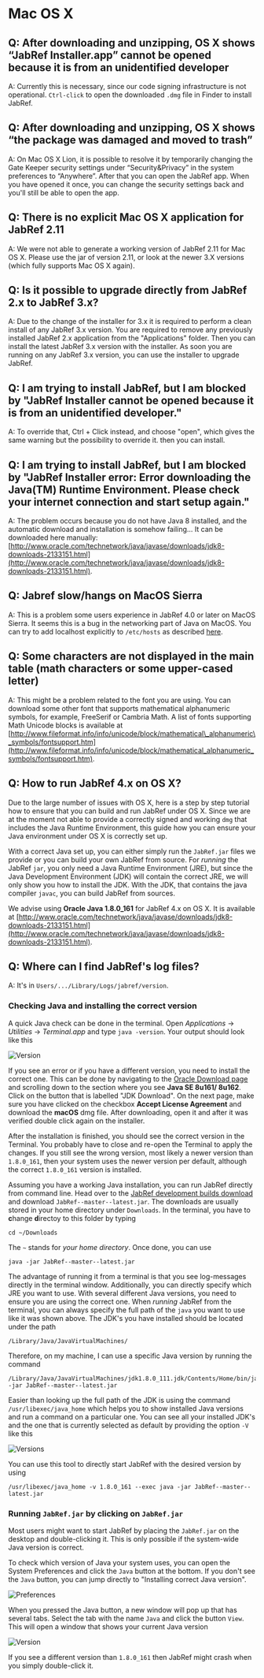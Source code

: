 # Mac OS X

## Q: After downloading and unzipping, OS X shows “JabRef Installer.app” cannot be opened because it is from an unidentified developer

A: Currently this is necessary, since our code signing infrastructure is not operational. `Ctrl-click` to open the downloaded `.dmg` file in Finder to install JabRef.

## Q: After downloading and unzipping, OS X shows “the package was damaged and moved to trash”

A: On Mac OS X Lion, it is possible to resolve it by temporarily changing the Gate Keeper security settings under “Security&Privacy” in the system preferences to “Anywhere”. After that you can open the JabRef app. When you have opened it once, you can change the security settings back and you'll still be able to open the app.

## Q: There is no explicit Mac OS X application for JabRef 2.11

A: We were not able to generate a working version of JabRef 2.11 for Mac OS X. Please use the jar of version 2.11, or look at the newer 3.X versions \(which fully supports Mac OS X again\).

## Q: Is it possible to upgrade directly from JabRef 2.x to JabRef 3.x?

A: Due to the change of the installer for 3.x it is required to perform a clean install of any JabRef 3.x version. You are required to remove any previously installed JabRef 2.x application from the "Applications" folder. Then you can install the latest JabRef 3.x version with the installer. As soon you are running on any JabRef 3.x version, you can use the installer to upgrade JabRef.

## Q: I am trying to install JabRef, but I am blocked by "JabRef Installer cannot be opened because it is from an unidentified developer."

A: To override that, Ctrl + Click instead, and choose "open", which gives the same warning but the possibility to override it. then you can install.

## Q: I am trying to install JabRef, but I am blocked by  "JabRef Installer error: Error downloading the Java\(TM\) Runtime Environment. Please check your internet connection and start setup again."

A: The problem occurs because you do not have Java 8 installed, and the automatic download and installation is somehow failing... It can be downloaded here manually: [http://www.oracle.com/technetwork/java/javase/downloads/jdk8-downloads-2133151.html](http://www.oracle.com/technetwork/java/javase/downloads/jdk8-downloads-2133151.html).

## Q: Jabref slow/hangs on MacOS Sierra

A: This is a problem some users experience in JabRef 4.0 or later on MacOS Sierra. It seems this is a bug in the networking part of Java on MacOS. You can try to add localhost explicitly to `/etc/hosts` as described [here](https://dzone.com/articles/macos-sierra-problems-with-javanetinetaddress-getl).

## Q: Some characters are not displayed in the main table \(math characters or some upper-cased letter\)

A: This might be a problem related to the font you are using. You can download some other font that supports mathematical alphanumeric symbols, for example, FreeSerif or Cambria Math. A list of fonts supporting Math Unicode blocks is available at [http://www.fileformat.info/info/unicode/block/mathematical\_alphanumeric\_symbols/fontsupport.htm](http://www.fileformat.info/info/unicode/block/mathematical_alphanumeric_symbols/fontsupport.htm).

## Q: How to run JabRef 4.x on OS X?

Due to the large number of issues with OS X, here is a step by step tutorial how to ensure that you can build and run JabRef under OS X. Since we are at the moment not able to provide a correctly signed and working `dmg` that includes the Java Runtime Environment, this guide how you can ensure your Java environment under OS X is correctly set up.

With a correct Java set up, you can either simply run the `JabRef.jar` files we provide or you can build your own JabRef from source. For _running_ the JabRef `jar`, you only need a Java Runtime Environment \(JRE\), but since the Java Development Environment \(JDK\) will contain the correct JRE, we will only show you how to install the JDK. With the JDK, that contains the java compiler `javac`, you can build JabRef from sources.

We advise using **Oracle Java 1.8.0\_161** for JabRef 4.x on OS X. It is available at [http://www.oracle.com/technetwork/java/javase/downloads/jdk8-downloads-2133151.html](http://www.oracle.com/technetwork/java/javase/downloads/jdk8-downloads-2133151.html).

## Q: Where can I find JabRef's log files?

A: It's in `Users/.../Library/Logs/jabref/version`.

### Checking Java and installing the correct version

A quick Java check can be done in the terminal. Open _Applications_ -&gt; _Utilities_ -&gt; _Terminal.app_ and type `java -version`. Your output should look like this

![Version](https://i.imgur.com/nS63JPE.png)

If you see an error or if you have a different version, you need to install the correct one. This can be done by navigating to the [Oracle Download page](http://www.oracle.com/technetwork/java/javase/downloads/index.html) and scrolling down to the section where you see **Java SE 8u161/ 8u162**. Click on the button that is labelled "JDK Download". On the next page, make sure you have clicked on the checkbox **Accept License Agreement** and download the **macOS** dmg file. After downloading, open it and after it was verified double click again on the installer.

After the installation is finished, you should see the correct version in the Terminal. You probably have to close and re-open the Terminal to apply the changes. If you still see the wrong version, most likely a newer version than `1.8.0_161`, then your system uses the newer version per default, although the correct `1.8.0_161` version is installed.

Assuming you have a working Java installation, you can run JabRef directly from command line. Head over to the [JabRef development builds download](https://builds.jabref.org/main/) and download `JabRef--master--latest.jar`. The downloads are usually stored in your home directory under `Downloads`. In the terminal, you have to **c**hange **d**irectoy to this folder by typing

```text
cd ~/Downloads
```

The `~` stands for _your home directory_. Once done, you can use

```text
java -jar JabRef--master--latest.jar
```

The advantage of running it from a terminal is that you see log-messages directly in the terminal window. Additionally, you can directly specify which JRE you want to use. With several different Java versions, you need to ensure you are using the correct one. When _running_ JabRef from the terminal, you can always specify the full path of the `java` you want to use like it was shown above. The JDK's you have installed should be located under the path

```text
/Library/Java/JavaVirtualMachines/
```

Therefore, on my machine, I can use a specific Java version by running the command

```text
/Library/Java/JavaVirtualMachines/jdk1.8.0_111.jdk/Contents/Home/bin/java -jar JabRef--master--latest.jar
```

Easier than looking up the full path of the JDK is using the command `/usr/libexec/java_home` which helps you to show installed Java versions and run a command on a particular one. You can see all your installed JDK's and the one that is currently selected as default by providing the option `-V` like this

![Versions](https://i.imgur.com/gs2oNz7.png)

You can use this tool to directly start JabRef with the desired version by using

```text
/usr/libexec/java_home -v 1.8.0_161 --exec java -jar JabRef--master--latest.jar
```

### Running `JabRef.jar` by clicking on `JabRef.jar`

Most users might want to start JabRef by placing the `JabRef.jar` on the desktop and double-clicking it. This is only possible if the system-wide Java version is correct.

To check which version of Java your system uses, you can open the System Preferences and click the `Java` button at the bottom. If you don't see the `Java` button, you can jump directly to "Installing correct Java version".

![Preferences](https://i.imgur.com/5QG1yw4.png)

When you pressed the Java button, a new window will pop up that has several tabs. Select the tab with the name `Java` and click the button `View`. This will open a window that shows your current Java version

![Version](https://i.imgur.com/gLovweQ.png)

If you see a different version than `1.8.0_161` then JabRef might crash when you simply double-click it.


